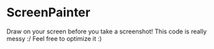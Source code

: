 ScreenPainter
=============

Draw on your screen before you take a screenshot! This code is really messy :/ Feel free to optimize it :)
